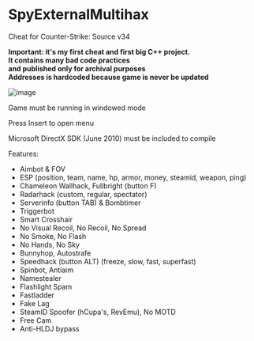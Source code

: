 # SpyExternalMultihax
Cheat for Counter-Strike: Source v34
 
 **Important: it's my first cheat and first big C++ project.<br>
 It contains many bad code practices <br>
 and published only for archival purposes<br>
 Addresses is hardcoded because game is never be updated**<br>
 
 ![image](https://i.imgur.com/cyUpebJ.png)
 
 Game must be running in windowed mode
 
 Press Insert to open menu
 
 Microsoft DirectX SDK (June 2010) must be included to compile

Features:
- Aimbot & FOV
- ESP
(position, team, name, hp, armor, money, steamid, weapon, ping)
- Chameleon Wallhack, Fullbright (button F)
- Radarhack (custom, regular, spectator)
- Serverinfo (button TAB) & Bombtimer 
- Triggerbot
- Smart Crosshair
- No Visual Recoil, No Recoil, No Spread
- No Smoke, No Flash
- No Hands, No Sky
- Bunnyhop, Autostrafe
- Speedhack (button ALT) (freeze, slow, fast, superfast)
- Spinbot, Antiaim
- Namestealer
- Flashlight Spam
- Fastladder
- Fake Lag
- SteamID Spoofer (hCupa's, RevEmu), No MOTD
- Free Cam
- Anti-HLDJ bypass
